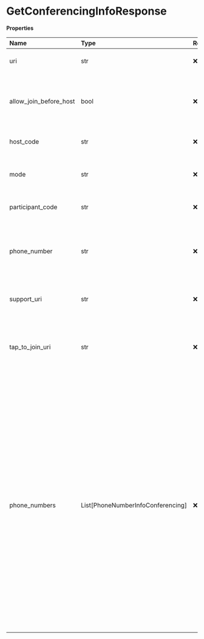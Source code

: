 # GetConferencingInfoResponse

**Properties**

| Name                   | Type                              | Required | Description                                                                                                                                                                                                                                                                                                                                            |
| :--------------------- | :-------------------------------- | :------- | :----------------------------------------------------------------------------------------------------------------------------------------------------------------------------------------------------------------------------------------------------------------------------------------------------------------------------------------------------- |
| uri                    | str                               | ❌       | Canonical URI of a conferencing                                                                                                                                                                                                                                                                                                                        |
| allow_join_before_host | bool                              | ❌       | Determines if host user allows conference participants to join before the host                                                                                                                                                                                                                                                                         |
| host_code              | str                               | ❌       | Access code for a host user                                                                                                                                                                                                                                                                                                                            |
| mode                   | str                               | ❌       | Internal parameter specifying a conferencing engine                                                                                                                                                                                                                                                                                                    |
| participant_code       | str                               | ❌       | Access code for any participant                                                                                                                                                                                                                                                                                                                        |
| phone_number           | str                               | ❌       | Primary conference phone number for user's home country returned in [E.164](https://www.itu.int/rec/T-REC-E.164-201011-I) format                                                                                                                                                                                                                       |
| support_uri            | str                               | ❌       | Link to a branded support page                                                                                                                                                                                                                                                                                                                         |
| tap_to_join_uri        | str                               | ❌       | Short URL leading to the service web page Tap to Join for audio conference bridge                                                                                                                                                                                                                                                                      |
| phone_numbers          | List[PhoneNumberInfoConferencing] | ❌       | List of multiple dial-in phone numbers to connect to audio conference service, relevant for the user's brand. Each number is given with the country and location information, in order to let the user choose less expensive way to connect to a conference. The first number in the list is a primary conference number, that is default and domestic |

<!-- This file was generated by liblab | https://liblab.com/ -->
